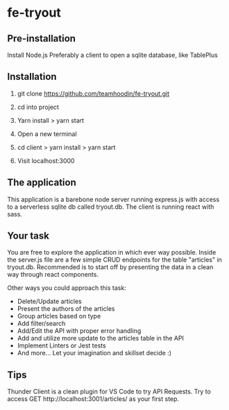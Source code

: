 # fe-tryout

## Pre-installation

Install Node.js
Preferably a client to open a sqlite database, like TablePlus

## Installation

1. git clone https://github.com/teamhoodin/fe-tryout.git
2. cd into project
3. Yarn install > yarn start

4. Open a new terminal
5. cd client > yarn install > yarn start
6. Visit localhost:3000

## The application

This application is a barebone node server running express.js with access to a serverless sqlite db called tryout.db.
The client is running react with sass.

## Your task

You are free to explore the application in which ever way possible. Inside the server.js file are a few simple CRUD endpoints for the table "articles" in tryout.db. Recommended is to start off by presenting the data in a clean way through react components.

Other ways you could approach this task:
* Delete/Update articles
* Present the authors of the articles
* Group articles based on type
* Add filter/search
* Add/Edit the API with proper error handling
* Add and utilize more update to the articles table in the API
* Implement Linters or Jest tests
* And more... Let your imagination and skillset decide :)

## Tips

Thunder Client is a clean plugin for VS Code to try API Requests. Try to access GET http://localhost:3001/articles/ as your first step.
